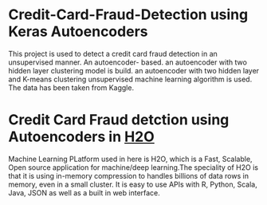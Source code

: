 # Credit-Card-Fraud-Detection using Keras Autoencoders
This project is used to detect a credit card fraud detection in an unsupervised manner. An autoencoder- based. an autoencoder with two hidden layer clustering model is build. an autoencoder with two hidden layer and K-means clustering unsupervised machine learning algorithm is used. The data has been taken from Kaggle.


# Credit Card Fraud detction using Autoencoders in [H2O](https://h2o.ai/)
Machine Learning PLatform used in here is H2O, which is a Fast, Scalable, Open source application for machine/deep learning.The speciality of H2O is that it is using in-memory compression to handles billions of data rows in memory, even in a small cluster. It is easy to use APIs with R, Python, Scala, Java, JSON as well as a built in web interface.
